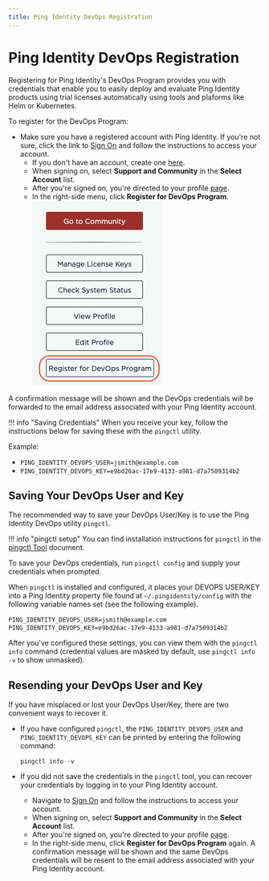 ```yaml
---
title: Ping Identity DevOps Registration
---
```

# Ping Identity DevOps Registration

Registering for Ping Identity's DevOps Program provides you with credentials that enable you to easily deploy and evaluate Ping Identity products using trial licenses automatically using tools and plaforms like Helm or Kubernetes.

To register for the DevOps Program:

* Make sure you have a registered account with Ping Identity.  If you're not sure, click the link to [Sign On](https://www.pingidentity.com/en/account/sign-on.html) and follow the instructions to access your account.
  * If you don't have an account, create one [here](https://www.pingidentity.com/en/account/register.html).
  * When signing on, select **Support and Community** in the **Select Account** list.
  * After you're signed on, you're directed to your profile [page](https://support.pingidentity.com/s/).
  * In the right-side menu, click **Register for DevOps Program**.
  ![Register for DevOps](../images/DEVOPS_REGISTRATION.png)

A confirmation message will be shown and the DevOps credentials will be forwarded to the email address associated with your Ping Identity account.

!!! info "Saving Credentials"
    When you receive your key, follow the instructions below for saving these with the `pingctl` utility.

Example:

* `PING_IDENTITY_DEVOPS_USER=jsmith@example.com`
* `PING_IDENTITY_DEVOPS_KEY=e9bd26ac-17e9-4133-a981-d7a7509314b2`

## Saving Your DevOps User and Key

The recommended way to save your DevOps User/Key is to use the Ping Identity DevOps utility `pingctl`.

!!! info "pingctl setup"
    You can find installation instructions for `pingctl` in the [pingctl Tool](../tools/pingctlUtil.md) document.

To save your DevOps credentials, run `pingctl config` and supply your credentials when prompted.

When `pingctl` is installed and configured, it places your DEVOPS USER/KEY into a Ping Identity property file found at
`~/.pingidentity/config`  with the following variable names set (see the following example).

```text
PING_IDENTITY_DEVOPS_USER=jsmith@example.com
PING_IDENTITY_DEVOPS_KEY=e9bd26ac-17e9-4133-a981-d7a7509314b2
```

After you've configured these settings, you can view them with the `pingctl info` command (credential values are masked by default, use `pingctl info -v` to show unmasked).


## Resending your DevOps User and Key

If you have misplaced or lost your DevOps User/Key, there are two convenient ways to recover it.

* If you have configured `pingctl`, the `PING_IDENTITY_DEVOPS_USER` and `PING_IDENTITY_DEVOPS_KEY` can be printed by entering the following command:
    ```text
    pingctl info -v
    ```

* If you did not save the credentials in the `pingctl` tool, you can recover your credentials by logging in to your Ping Identity account.
  * Navigate to [Sign On](https://www.pingidentity.com/en/account/sign-on.html) and follow the instructions to access your account.
  * When signing on, select **Support and Community** in the **Select Account** list.
  * After you're signed on, you're directed to your profile [page](https://support.pingidentity.com/s/).
  * In the right-side menu, click **Register for DevOps Program** again.  A confirmation message will be shown and the same DevOps credentials will be resent to the email address associated with your Ping Identity account.
